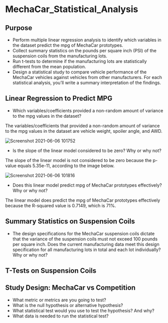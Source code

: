 # MechaCar_Statistical_Analysis

## Purpose
- Perform multiple linear regression analysis to identify which variables in the dataset predict the mpg of MechaCar prototypes.
- Collect summary statistics on the pounds per square inch (PSI) of the suspension coils from the manufacturing lots.
- Run t-tests to determine if the manufacturing lots are statistically different from the mean population.
- Design a statistical study to compare vehicle performance of the MechaCar vehicles against vehicles from other manufacturers. For each statistical analysis, you’ll write a summary interpretation of the findings.

## Linear Regression to Predict MPG
- Which variables/coefficients provided a non-random amount of variance to the mpg values in the dataset?

The variables/coefficients that provided a non-random amount of variance to the mpg values in the dataset are vehicle weight, spoiler angle, and AWD.

![Screenshot 2021-06-06 101752](https://user-images.githubusercontent.com/49353083/120928224-be59cf80-c6b1-11eb-8b89-6d54fc5b34b6.png)

- Is the slope of the linear model considered to be zero? Why or why not?

 The slope of the linear model is not considered to be zero because the p-value equals 5.35e-11, according to the image below.
 
![Screenshot 2021-06-06 101816](https://user-images.githubusercontent.com/49353083/120928253-dcbfcb00-c6b1-11eb-87e3-1ada0373553a.png)

- Does this linear model predict mpg of MechaCar prototypes effectively? Why or why not?

The linear model does predict the mpg of MechaCar prototypes effectively because the R-squared value is 0.7149, which is 71%.

## Summary Statistics on Suspension Coils
- The design specifications for the MechaCar suspension coils dictate that the variance of the suspension coils must not exceed 100 pounds per square inch. Does the current manufacturing data meet this design specification for all manufacturing lots in total and each lot individually? Why or why not?

## T-Tests on Suspension Coils


## Study Design: MechaCar vs Competition


- What metric or metrics are you going to test?
- What is the null hypothesis or alternative hypothesis?
- What statistical test would you use to test the hypothesis? And why?
- What data is needed to run the statistical test?
